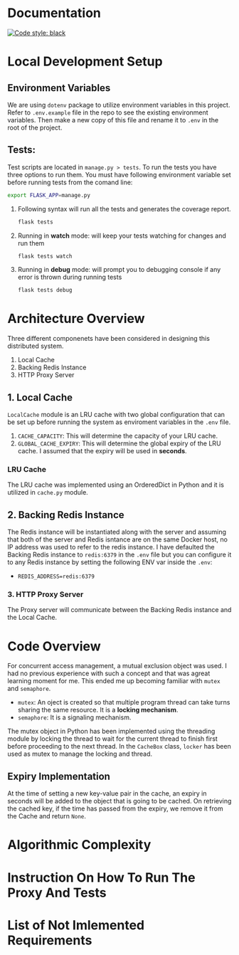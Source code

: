 # Documentation

[![Code style: black](https://img.shields.io/badge/code%20style-black-000000.svg)](https://github.com/psf/black)

# Local Development Setup

## Environment Variables

We are using `dotenv` package to utilize environment variables in this project. Refer to `.env.example` file in the repo to see the existing environment variables. Then make a new copy of this file and rename it to `.env` in the root of the project.

## Tests:

Test scripts are located in `manage.py > tests`. To run the tests you have three options to run them. You must have following environment variable set before running tests from the comand line:

```bash
export FLASK_APP=manage.py

```

1. Following syntax will run all the tests and generates the coverage report.

   ```bash
   flask tests
   ```

2. Running in **watch** mode: will keep your tests watching for changes and run them
   ```bash
   flask tests watch
   ```
3. Running in **debug** mode: will prompt you to debugging console if any error is thrown during running tests
   ```bash
   flask tests debug
   ```

# Architecture Overview

Three different componenets have been considered in designing this distributed system.

1. Local Cache
2. Backing Redis Instance
3. HTTP Proxy Server

## 1. Local Cache

`LocalCache` module is an LRU cache with two global configuration that can be set up before running the system as enviroment variables in the `.env` file.

1. `CACHE_CAPACITY`: This will determine the capacity of your LRU cache.
2. `GLOBAL_CACHE_EXPIRY`: This will determine the global expiry of the LRU cache. I assumed that the expiry will be used in **seconds**.

### LRU Cache

The LRU cache was implemented using an OrderedDict in Python and it is utilized in `cache.py` module.

## 2. Backing Redis Instance

The Redis instance will be instantiated along with the server and assuming that both of the server and Redis isntance are on the same Docker host, no IP address was used to refer to the redis instance. I have defaulted the Backing Redis instance to `redis:6379` in the `.env` file but you can configure it to any Redis instance by setting the following ENV var inside the `.env`:

- `REDIS_ADDRESS=redis:6379`

### 3. HTTP Proxy Server

The Proxy server will communicate between the Backing Redis instance and the Local Cache.

# Code Overview

For concurrent access management, a mutual exclusion object was used. I had no previous experience with such a concept and that was agreat learning moment for me. This ended me up becoming familiar with `mutex` and `semaphore`.

- `mutex`: An oject is created so that multiple program thread can take turns sharing the same resource. It is a **locking mechanism**.
- `semaphore`: It is a signaling mechanism.

The mutex object in Python has been implemented using the threading module by locking the thread to wait for the current thread to finish first before proceeding to the next thread. In the `CacheBox` class, `locker` has been used as mutex to manage the locking and thread.

## Expiry Implementation

At the time of setting a new key-value pair in the cache, an expiry in seconds will be added to the object that is going to be cached. On retrieving the cached key, if the time has passed from the expiry, we remove it from the Cache and return `None`.

# Algorithmic Complexity

# Instruction On How To Run The Proxy And Tests

# List of Not Imlemented Requirements
